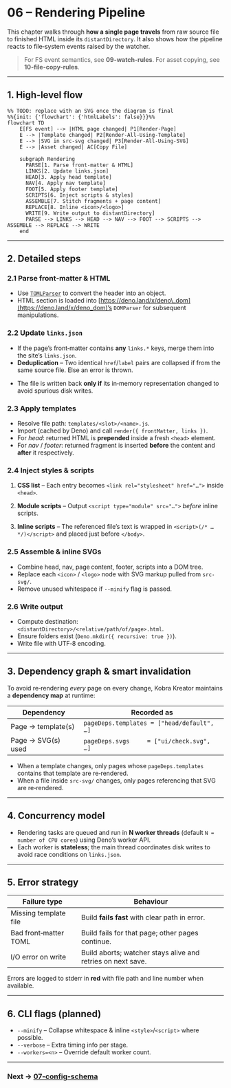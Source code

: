 # 06 – Rendering Pipeline

This chapter walks through **how a single page travels** from raw source file to
finished HTML inside its `distantDirectory`. It also shows how the pipeline
reacts to file‑system events raised by the watcher.

> For FS event semantics, see **09-watch-rules**. For asset copying, see
> **10-file-copy-rules**.

---

## 1. High‑level flow

```mermaid
%% TODO: replace with an SVG once the diagram is final
%%{init: {'flowchart': {'htmlLabels': false}}}%%
flowchart TD
    E[FS event] --> |HTML page changed| P1[Render‑Page]
    E --> |Template changed| P2[Render‑All‑Using‑Template]
    E --> |SVG in src-svg changed| P3[Render‑All‑Using‑SVG]
    E --> |Asset changed| AC[Copy File]

    subgraph Rendering
      PARSE[1. Parse front-matter & HTML]
      LINKS[2. Update links.json]
      HEAD[3. Apply head template]
      NAV[4. Apply nav template]
      FOOT[5. Apply footer template]
      SCRIPTS[6. Inject scripts & styles]
      ASSEMBLE[7. Stitch fragments + page content]
      REPLACE[8. Inline <icon>/<logo>]
      WRITE[9. Write output to distantDirectory]
      PARSE --> LINKS --> HEAD --> NAV --> FOOT --> SCRIPTS --> ASSEMBLE --> REPLACE --> WRITE
    end
```

---

## 2. Detailed steps

### 2.1 Parse front‑matter & HTML

* Use [`TOMLParser`](https://deno.land/std/toml) to convert the header into an
  object.
* HTML section is loaded into [https://deno.land/x/deno\_dom](https://deno.land/x/deno_dom)’s `DOMParser` for
  subsequent manipulations.

### 2.2 Update `links.json`

* If the page’s front‑matter contains **any** `links.*` keys, merge them into
  the site’s `links.json`.
* **Deduplication** – Two identical `href`/`label` pairs are collapsed if from the same source file. Else an error is thrown.
>
* The file is written back **only if** its in‑memory representation changed to
  avoid spurious disk writes.

### 2.3 Apply templates

* Resolve file path: `templates/<slot>/<name>.js`.
* Import (cached by Deno) and call `render({ frontMatter, links })`.
* For *head*: returned HTML is **prepended** inside a fresh `<head>` element.
* For *nav* / *footer*: returned fragment is inserted **before** the content and
  **after** it respectively.

### 2.4 Inject styles & scripts

1. **CSS list** – Each entry becomes `<link rel="stylesheet" href="…">` inside
   `<head>`.
2. **Module scripts** – Output `<script type="module" src="…">` *before*
   inline scripts.
3. **Inline scripts** – The referenced file’s text is wrapped in
   `<script>(/* … */)</script>` and placed just before `</body>`.

   <!-- TODO: flag to allow `defer` scripts in head? -->

### 2.5 Assemble & inline SVGs

* Combine head, nav, page content, footer, scripts into a DOM tree.
* Replace each `<icon>` / `<logo>` node with SVG markup pulled from
  `src-svg/`.
* Remove unused whitespace if `--minify` flag is passed. <!-- TODO: implement minify option -->

### 2.6 Write output

* Compute destination: `<distantDirectory>/<relative/path/of/page>.html`.
* Ensure folders exist (`Deno.mkdir({ recursive: true })`).
* Write file with UTF‑8 encoding.

---

## 3. Dependency graph & smart invalidation

To avoid re‑rendering *every* page on every change, Kobra Kreator maintains a
**dependency map** at runtime:

| Dependency         | Recorded as                                |
| ------------------ | ------------------------------------------ |
| Page → template(s) | `pageDeps.templates = ["head/default", …]` |
| Page → SVG(s) used | `pageDeps.svgs     = ["ui/check.svg", …]`  |

* When a template changes, only pages whose `pageDeps.templates` contains that
  template are re‑rendered.
* When a file inside `src-svg/` changes, only pages referencing that SVG are
  re‑rendered.

<!-- TODO: persist dependency map to disk to speed up cold start. -->

---

## 4. Concurrency model

* Rendering tasks are queued and run in **N worker threads** (default `N =
  number of CPU cores`) using Deno’s worker API.
* Each worker is **stateless**; the main thread coordinates disk writes to avoid
  race conditions on `links.json`.

<!-- TODO: benchmark worker spawn cost vs. simple async pool. -->

---

## 5. Error strategy

| Failure type          | Behaviour                                                                                 |
| --------------------- | ----------------------------------------------------------------------------------------- |
| Missing template file | Build **fails fast** with clear path in error.                                            |
| Bad front‑matter TOML | Build fails for that page; other pages continue. <!-- TODO: confirm continue vs stop. --> |
| I/O error on write    | Build aborts; watcher stays alive and retries on next save.                               |

Errors are logged to stderr in **red** with file path and line number when
available.

---

## 6. CLI flags (planned)

* `--minify` – Collapse whitespace & inline `<style>`/`<script>` where possible.
* `--verbose` – Extra timing info per stage.
* `--workers=<n>` – Override default worker count.

<!-- TODO: update once the CLI is implemented in `main.js`. -->

---

### Next → [07-config-schema](07-config-schema.md)

